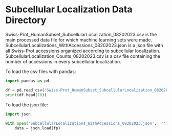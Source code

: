 # Subcellular Localization Data Directory  

Swiss-Prot_HumanSubset_SubcellularLocalization_08202023.csv is the main processed data file for which machine learning sets were made.  
SubcellularLocalizations_WithAccessions_08202023.json is a json file with all Swiss-Prot accessions organized according to subcellular localization.  
SubcellularLocalization_Counts_08202023.csv is a csv file containing the number of accessions in every subcellular localization.  

To load the csv files with pandas:  

  ```python
  import pandas as pd  

  df = pd.read_csv('Swiss-Prot_HumanSubset_SubcellularLocalization_08202023.csv')  
  print(df.head(10))  
  ```

To load the json file:

  ```python
  import json  
    
  with open('SubcellularLocalizations_WithAccessions_08202023.json', 'r') as fp:  
      data = json.load(fp)  
  ```
